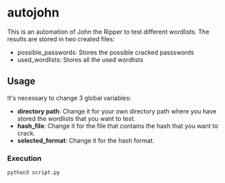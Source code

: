 # autojohn
This is an automation of John the Ripper to test different wordlists. The results are stored in two created files:
- possible_passwords: Stores the possible cracked passswords
- used_wordlists: Stores all the used wordlists
  
## Usage
It's necessary to change 3 global variables:
- **directory path**: Change it for your own directory path where you have stored the wordlists that you want to test.
- **hash_file**: Change it for the file that contains the hash that you want to crack.
- **selected_format**: Change it for the hash format.

### Execution
```bash
python3 script.py
```

